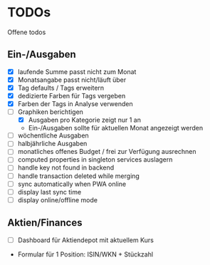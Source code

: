 # TODOs
Offene todos

## Ein-/Ausgaben
- [x] laufende Summe passt nicht zum Monat
- [x] Monatsangabe passt nicht/läuft über
- [x] Tag defaults / Tags erweitern
- [x] dedizierte Farben für Tags vergeben
- [x] Farben der Tags in Analyse verwenden
- [ ] Graphiken berichtigen
  - [x] Ausgaben pro Kategorie zeigt nur 1 an
  - Ein-/Ausgaben sollte für aktuellen Monat angezeigt werden
- [ ] wöchentliche Ausgaben
- [ ] halbjährliche Ausgaben
- [ ] monatliches offenes Budget / frei zur Verfügung ausrechnen
- [ ] computed properties in singleton services auslagern
- [ ] handle key not found in backend
- [ ] handle transaction deleted while merging
- [ ] sync automatically when PWA online
- [ ] display last sync time
- [ ] display online/offline mode

## Aktien/Finances
- [ ] Dashboard für Aktiendepot mit aktuellem Kurs
- Formular für 1 Position: ISIN/WKN + Stückzahl
